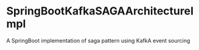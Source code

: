# SpringBootKafkaSAGAArchitectureImpl
A SpringBoot implementation of saga pattern using KafkA event sourcing
